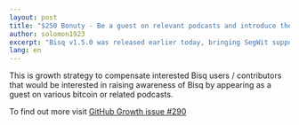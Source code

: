 ```yaml
---
layout: post
title: "$250 Bonuty - Be a guest on relevant podcasts and introduce the audience to bisq"
author: solomon1923
excerpt: "Bisq v1.5.0 was released earlier today, bringing SegWit support across the trading protocol as well as a slew of updates to make trading better and more convenient. <br><br>"
lang: en
---
```


This is growth strategy to compensate interested Bisq users / contributors that would be interested in raising awareness of Bisq by appearing as a guest on various bitcoin or related podcasts.

To find out more visit <a href="https://github.com/bisq-network/growth/issues/290" target="_blank">GitHub Growth issue #290</a>

